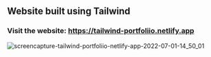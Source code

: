 ## Website built using Tailwind
### Visit the website: https://tailwind-portfoliio.netlify.app

![screencapture-tailwind-portfoliio-netlify-app-2022-07-01-14_50_01](https://user-images.githubusercontent.com/70688937/176866071-64b2ba54-d833-45fc-8b2e-2ac3e47ef4d3.png)

